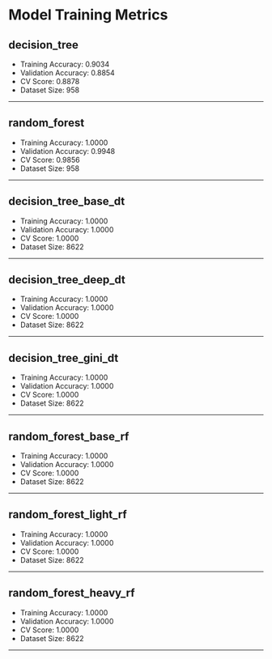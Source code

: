 # Model Training Metrics

## decision_tree

- Training Accuracy: 0.9034
- Validation Accuracy: 0.8854
- CV Score: 0.8878
- Dataset Size: 958

---

## random_forest

- Training Accuracy: 1.0000
- Validation Accuracy: 0.9948
- CV Score: 0.9856
- Dataset Size: 958

---

## decision_tree_base_dt

- Training Accuracy: 1.0000
- Validation Accuracy: 1.0000
- CV Score: 1.0000
- Dataset Size: 8622

---

## decision_tree_deep_dt

- Training Accuracy: 1.0000
- Validation Accuracy: 1.0000
- CV Score: 1.0000
- Dataset Size: 8622

---

## decision_tree_gini_dt

- Training Accuracy: 1.0000
- Validation Accuracy: 1.0000
- CV Score: 1.0000
- Dataset Size: 8622

---

## random_forest_base_rf

- Training Accuracy: 1.0000
- Validation Accuracy: 1.0000
- CV Score: 1.0000
- Dataset Size: 8622

---

## random_forest_light_rf

- Training Accuracy: 1.0000
- Validation Accuracy: 1.0000
- CV Score: 1.0000
- Dataset Size: 8622

---

## random_forest_heavy_rf

- Training Accuracy: 1.0000
- Validation Accuracy: 1.0000
- CV Score: 1.0000
- Dataset Size: 8622

---

